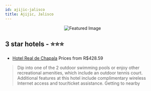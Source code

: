 ```yaml
---
id: ajijic-jalisco
title: Ajijic, Jalisco
---
```


<center><img src="https://i.travelapi.com/hotels/8000000/7480000/7474900/7474885/46f768ac_z.jpg" alt="Featured Image" /></center>


##  3 star hotels - ⭐️⭐️⭐️

-    [Hotel Real de Chapala](https://us.hurb.com/hotels/ajijic/hotel-real-de-chapala-JNP-JP670475?cmp=18055) Prices from R$428.59
   > Dip into one of the 2 outdoor swimming pools or enjoy other recreational amenities, which include an outdoor tennis court. Additional features at this hotel include complimentary wireless Internet access and tour/ticket assistance. Getting to nearby 

